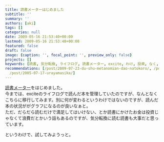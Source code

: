 ```yaml
---
title: 読書メーターはじめました
subtitle: ''
summary: ''
authors: [aki]
tags: []
categories: null
date: 2009-05-16 21:53:40+00:00
lastmod: 2009-05-16 21:53:40+00:00
featured: false
draft: false
image: {caption: '', focal_point: '', preview_only: false}
projects: []
keywords: [読書, 気分転換, ライフログ, 読書メーター, excite, わけ, 投資, なく, グラフ, 満足]
recommendations: [/post/2009-07-23-du-shu-metanomian-dao-natokoro/, /post/2009-05-02-hazimemasite-wordpress/,
  /post/2005-07-17-urayamasika/]
---
```

[読書メーター](http://book.akahoshitakuya.com/)をはじめました。  
今までは、exciteのライフログで読んだ本を管理していたのですが、なんとなくこちらに移行してみます。別に何が変わるというわけではないのですが、読んだ本の状況ががグラフになるのが良いなぁと。  
ただ、だらだら読むだけで満足してはいけない、とか読書にかけたお金は投資じゃなくて浪費だとかいう話もあるのですが、気分転換に読む読書も大事だと思っています。

というわけで、試してみようっと。


